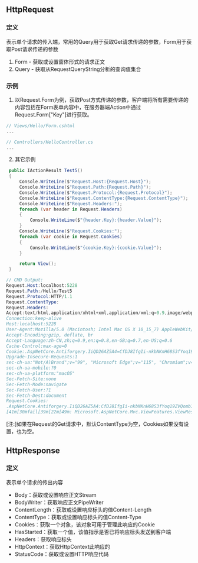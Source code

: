 ## HttpRequest
### 定义
表示单个请求的传入端，常用的Query用于获取Get请求传递的参数，Form用于获取Post请求传递的参数
1. Form - 获取或设置窗体形式的请求正文
2. Query - 获取从RequestQueryString分析的查询值集合

### 示例
1. 以Request.Form为例，获取Post方式传递的参数，客户端将所有需要传递的内容包括在Form表单内容中，在服务器端Action中通过Request.Form["Key"]进行获取。
```cs
// Views/Hello/Form.cshtml
...

// Controllers/HelloController.cs
...
```

2. 其它示例
```c#
 public IActionResult Test5()
 {
     Console.WriteLine($"Request.Host:{Request.Host}");
     Console.WriteLine($"Request.Path:{Request.Path}");
     Console.WriteLine($"Request.Protocol:{Request.Protocol}");
     Console.WriteLine($"Request.ContentType:{Request.ContentType}");
     Console.WriteLine($"Request.Headers:");
     foreach (var header in Request.Headers)
     {
         Console.WriteLine($"{header.Key}:{header.Value}");
     }
     Console.WriteLine($"Request.Cookies:");
     foreach (var cookie in Request.Cookies)
     {
         Console.WriteLine($"{cookie.Key}:{cookie.Value}");
     }

     return View();
 }

// CMD Output:
Request.Host:localhost:5228
Request.Path:/Hello/Test5
Request.Protocol:HTTP/1.1
Request.ContentType:
Request.Headers:
Accept:text/html,application/xhtml+xml,application/xml;q=0.9,image/webp,image/apng,*/*;q=0.8,application/signed-exchange;v=b3;q=0.7
Connection:keep-alive
Host:localhost:5228
User-Agent:Mozilla/5.0 (Macintosh; Intel Mac OS X 10_15_7) AppleWebKit/537.36 (KHTML, like Gecko) Chrome/115.0.0.0 Safari/537.36 Edg/115.0.1901.203
Accept-Encoding:gzip, deflate, br
Accept-Language:zh-CN,zh;q=0.9,en;q=0.8,en-GB;q=0.7,en-US;q=0.6
Cache-Control:max-age=0
Cookie:.AspNetCore.Antiforgery.IiQD26AZ5A4=CfDJ8IfgIi-nkbNKnH68S3fYoq19ZVQomb17eB6ozUOTshG7wsYq4h8TpRNSJEbAqJ1IHYv3V8o9FM1pA-kTLMMAa-hvfxEyqv_AV2rxo5_QzE2gnpnJck7hjlvVoYjboecS57m-4RybA4vSqmlKAHJzOEI
Upgrade-Insecure-Requests:1
sec-ch-ua:"Not/A)Brand";v="99", "Microsoft Edge";v="115", "Chromium";v="115"
sec-ch-ua-mobile:?0
sec-ch-ua-platform:"macOS"
Sec-Fetch-Site:none
Sec-Fetch-Mode:navigate
Sec-Fetch-User:?1
Sec-Fetch-Dest:document
Request.Cookies:
.AspNetCore.Antiforgery.IiQD26AZ5A4:CfDJ8IfgIi-nkbNKnH68S3fYoq19ZVQomb17eB6ozUOTshG7wsYq4h8TpRNSJEbAqJ1IHYv3V8o9FM1pA-kTLMMAa-hvfxEyqv_AV2rxo5_QzE2gnpnJck7hjlvVoYjboecS57m-4RybA4vSqmlKAHJzOEI
[41m[30mfail[39m[22m[49m: Microsoft.AspNetCore.Mvc.ViewFeatures.ViewResultExecutor[3]
```
[注:]如果在Request的Get请求中，默认ContentType为空，Cookies如果没有设置，也为空。

## HttpResponse
### 定义
表示单个请求的传出内容
- Body：获取或设置响应正文Stream
- BodyWriter：获取响应正文PipeWriter
- ContentLength：获取或设置响应标头的值Content-Length
- ContentType：获取或设置响应标头的值Content-Type
- Cookies：获取一个对象，该对象可用于管理此响应的Cookie
- HasStarted：获取一个值，该值指示是否已将响应标头发送到客户端
- Headers：获取响应标头
- HttpContext：获取HttpContext此响应的
- StatusCode：获取或设置HTTP响应代码


